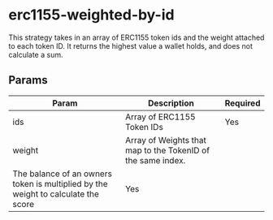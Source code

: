 # erc1155-weighted-by-id

This strategy takes in an array of ERC1155 token ids and the weight attached to each token ID. It returns the highest value a wallet holds, and does not calculate a sum.

## Params

| Param                                                                             | Description                                                 | Required |
| --------------------------------------------------------------------------------- | ----------------------------------------------------------- | -------- |
| ids                                                                               | Array of ERC1155 Token IDs                                  | Yes      |
| weight                                                                            | Array of Weights that map to the TokenID of the same index. |
| The balance of an owners token is multiplied by the weight to calculate the score | Yes                                                         |
